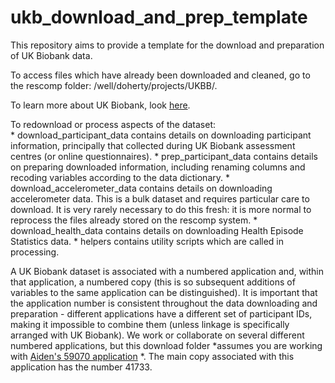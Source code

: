 # ukb_download_and_prep_template
This repository aims to provide a template for the download and preparation of UK Biobank data.

To access files which have already been downloaded and cleaned, go to the rescomp folder: /well/doherty/projects/UKBB/. 

To learn more about UK Biobank, look [here](https://biobank.ctsu.ox.ac.uk/crystal/exinfo.cgi).

To redownload or process aspects of the dataset:  
	* download_participant_data contains details on downloading participant information, principally that collected during UK Biobank assessment centres (or online questionnaires). 
	* prep_participant_data contains details on preparing downloaded information, including renaming columns and recoding variables according to the data dictionary. 
	* download_accelerometer_data contains details on downloading accelerometer data. This is a bulk dataset and requires particular care to download. It is very rarely necessary to do this fresh: it is more normal to reprocess the files already stored on the rescomp system. 
	* download_health_data contains details on downloading Health Episode Statistics data. 
	* helpers contains utility scripts which are called in processing. 

A UK Biobank dataset is associated with a numbered application and, within that application, a numbered copy (this is so subsequent additions of variables to the same application can be distinguished). It is important that the application number is consistent throughout the data downloading and preparation - different applications have a different set of participant IDs, making it impossible to combine them (unless linkage is specifically arranged with UK Biobank). We work or collaborate on several different numbered applications, but this download folder *assumes you are working with [Aiden's 59070 application](https://www.ukbiobank.ac.uk/2020/04/statistical-machine-learning-of-wearable-sensor-data-to-predict-disease-outcomes) *. The main copy associated with this application has the number 41733.  
